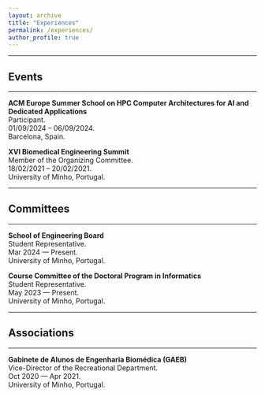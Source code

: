 ```yaml
---
layout: archive
title: "Experiences"
permalink: /experiences/
author_profile: true
---
```


<hr/>

## Events
<hr/>

**ACM Europe Summer School on HPC Computer Architectures for AI and Dedicated Applications**  
Participant.  
01/09/2024 – 06/09/2024.  
Barcelona, Spain.  

**XVI Biomedical Engineering Summit**  
Member of the Organizing Committee.  
18/02/2021 – 20/02/2021.  
University of Minho, Portugal.  

<hr/>

## Committees
<hr/>

**School of Engineering Board**   
Student Representative.  
Mar 2024 — Present.  
University of Minho, Portugal. 

**Course Committee of the Doctoral Program in Informatics**  
Student Representative.  
May 2023 — Present.  
University of Minho, Portugal. 

<hr/>

## Associations
<hr/>

**Gabinete de Alunos de Engenharia Biomédica (GAEB)**  
Vice-Director of the Recreational Department.    
Oct 2020 — Apr 2021.  
University of Minho, Portugal. 



